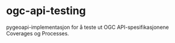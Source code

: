 # ogc-api-testing
pygeoapi-implementasjon for å teste ut OGC API-spesifikasjonene Coverages og Processes.